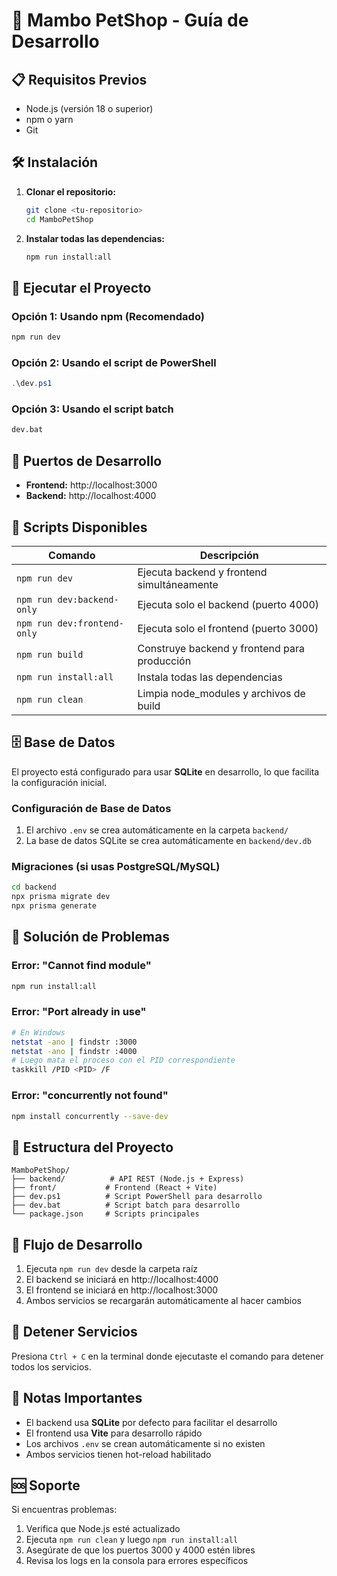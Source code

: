 # 🚀 Mambo PetShop - Guía de Desarrollo

## 📋 Requisitos Previos

- Node.js (versión 18 o superior)
- npm o yarn
- Git

## 🛠️ Instalación

1. **Clonar el repositorio:**
   ```bash
   git clone <tu-repositorio>
   cd MamboPetShop
   ```

2. **Instalar todas las dependencias:**
   ```bash
   npm run install:all
   ```

## 🚀 Ejecutar el Proyecto

### Opción 1: Usando npm (Recomendado)
```bash
npm run dev
```

### Opción 2: Usando el script de PowerShell
```powershell
.\dev.ps1
```

### Opción 3: Usando el script batch
```cmd
dev.bat
```

## 📱 Puertos de Desarrollo

- **Frontend:** http://localhost:3000
- **Backend:** http://localhost:4000

## 🔧 Scripts Disponibles

| Comando | Descripción |
|---------|-------------|
| `npm run dev` | Ejecuta backend y frontend simultáneamente |
| `npm run dev:backend-only` | Ejecuta solo el backend (puerto 4000) |
| `npm run dev:frontend-only` | Ejecuta solo el frontend (puerto 3000) |
| `npm run build` | Construye backend y frontend para producción |
| `npm run install:all` | Instala todas las dependencias |
| `npm run clean` | Limpia node_modules y archivos de build |

## 🗄️ Base de Datos

El proyecto está configurado para usar **SQLite** en desarrollo, lo que facilita la configuración inicial.

### Configuración de Base de Datos

1. El archivo `.env` se crea automáticamente en la carpeta `backend/`
2. La base de datos SQLite se crea automáticamente en `backend/dev.db`

### Migraciones (si usas PostgreSQL/MySQL)

```bash
cd backend
npx prisma migrate dev
npx prisma generate
```

## 🐛 Solución de Problemas

### Error: "Cannot find module"
```bash
npm run install:all
```

### Error: "Port already in use"
```bash
# En Windows
netstat -ano | findstr :3000
netstat -ano | findstr :4000
# Luego mata el proceso con el PID correspondiente
taskkill /PID <PID> /F
```

### Error: "concurrently not found"
```bash
npm install concurrently --save-dev
```

## 📁 Estructura del Proyecto

```
MamboPetShop/
├── backend/          # API REST (Node.js + Express)
├── front/           # Frontend (React + Vite)
├── dev.ps1          # Script PowerShell para desarrollo
├── dev.bat          # Script batch para desarrollo
└── package.json     # Scripts principales
```

## 🔄 Flujo de Desarrollo

1. Ejecuta `npm run dev` desde la carpeta raíz
2. El backend se iniciará en http://localhost:4000
3. El frontend se iniciará en http://localhost:3000
4. Ambos servicios se recargarán automáticamente al hacer cambios

## 🛑 Detener Servicios

Presiona `Ctrl + C` en la terminal donde ejecutaste el comando para detener todos los servicios.

## 📝 Notas Importantes

- El backend usa **SQLite** por defecto para facilitar el desarrollo
- El frontend usa **Vite** para desarrollo rápido
- Los archivos `.env` se crean automáticamente si no existen
- Ambos servicios tienen hot-reload habilitado

## 🆘 Soporte

Si encuentras problemas:

1. Verifica que Node.js esté actualizado
2. Ejecuta `npm run clean` y luego `npm run install:all`
3. Asegúrate de que los puertos 3000 y 4000 estén libres
4. Revisa los logs en la consola para errores específicos 